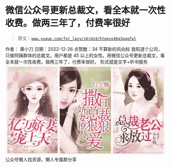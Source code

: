 # 微信公众号更新总裁文，看全本就一次性收费。做两三年了，付费率很好

> 原文：[`www.yuque.com/for_lazy/xkrm14/htepvx46q3pagfwl`](https://www.yuque.com/for_lazy/xkrm14/htepvx46q3pagfwl)

<ne-p id="u6deed4e6" data-lake-id="u6deed4e6"><ne-text id="u440ad3ce">作者： 黄小刀</ne-text></ne-p> <ne-p id="ud7c5783a" data-lake-id="ud7c5783a"><ne-text id="u7002da54">日期：2022-12-26</ne-text></ne-p> <ne-p id="ue7b0416c" data-lake-id="ue7b0416c"><ne-text id="u5b7f7a39">点赞数：</ne-text><ne-text id="u0800fac8" ne-bold="true">34</ne-text></ne-p> <ne-hole id="u699f679a" data-lake-id="u699f679a"><ne-card data-card-name="hr" data-card-type="block" id="cfHwi" data-event-boundary="card"><ne-p id="u796cc377" data-lake-id="u796cc377"><ne-text id="u782217fb">不算新的风向标</ne-text> <ne-text id="u48409e2d">我知道个公司，只做阿姨群体的总裁文。用户都是 45 以上的女性。用微信公众号更新总裁文，看全本就一次性收费。做两三年了，付费率很好。</ne-text> <ne-text id="u843427a4">形式就是文字+听书服务</ne-text></ne-p> <ne-p id="udb431f4a" data-lake-id="udb431f4a"><ne-card data-card-name="image" data-card-type="inline" id="BbVt5" data-event-boundary="card">![](img/bf571f9d5dfc460155aca93041dc4a13.png)</ne-card></ne-p> <ne-hole id="u3fa2cff0" data-lake-id="u3fa2cff0"><ne-card data-card-name="hr" data-card-type="block" id="xQUUX" data-event-boundary="card"><ne-p id="u9b762d52" data-lake-id="u9b762d52"><ne-text id="uce20eb57">公众号懒人找资源，懒人专属群分享</ne-text></ne-p></ne-card></ne-hole></ne-card></ne-hole>